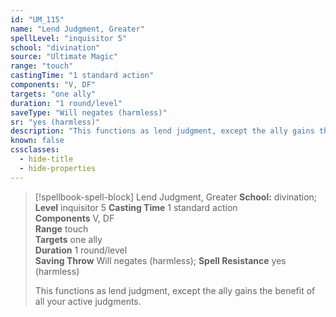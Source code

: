 ```yaml
---
id: "UM_115"
name: "Lend Judgment, Greater"
spellLevel: "inquisitor 5"
school: "divination"
source: "Ultimate Magic"
range: "touch"
castingTime: "1 standard action"
components: "V, DF"
targets: "one ally"
duration: "1 round/level"
saveType: "Will negates (harmless)"
sr: "yes (harmless)"
description: "This functions as lend judgment, except the ally gains the benefit of all your active judgments."
known: false
cssclasses:
  - hide-title
  - hide-properties
---
```


> [!spellbook-spell-block] Lend Judgment, Greater
> **School:** divination; **Level** inquisitor 5
> **Casting Time** 1 standard action  
> **Components** V, DF  
> **Range** touch  
> **Targets** one ally  
> **Duration** 1 round/level  
> **Saving Throw** Will negates (harmless); **Spell Resistance** yes (harmless)
> 
> This functions as lend judgment, except the ally gains the benefit of all your active judgments.